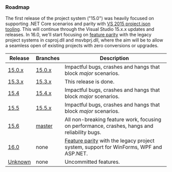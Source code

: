 ### Roadmap

The first release of the project system ("15.0") was heavily focused on supporting .NET Core scenarios and parity with [VS 2015 project.json tooling](https://github.com/dotnet/roslyn-project-system/issues?utf8=%E2%9C%93&q=label%3AParity-XProj%20). This will continue through the Visual Studio 15.x.x updates and releases. In 16.0, we'll start focusing on [feature parity](https://github.com/dotnet/roslyn-project-system/labels/Parity-VSLangProj) with the legacy project systems in csproj.dll and msvbprj.dll, where the aim will be to allow a seamless open of existing projects with zero conversions or upgrades.

|Release|Branches|Description|
|-------|--------|--------|
|[15.0.x](https://github.com/dotnet/roslyn-project-system/milestone/4)|[15.0.x](https://github.com/dotnet/roslyn-project-system/tree/dev15.0.x)|Impactful bugs, crashes and hangs that block _major_ scenarios.
|[15.3.x](https://github.com/dotnet/roslyn-project-system/milestone/7)|[15.3.x](https://github.com/dotnet/project-system/tree/dev15.3.x)|This release is done.
|[15.4](https://github.com/dotnet/project-system/milestone/17)|[15.4.x](https://github.com/dotnet/project-system/tree/dev15.4.x)|Impactful bugs, crashes and hangs that block _major_ scenarios.
|[15.5](https://github.com/dotnet/project-system/milestone/16)|[15.5.x](https://github.com/dotnet/project-system/tree/dev15.5.x)|Impactful bugs, crashes and hangs that block _major_ scenarios.
|[15.6](https://github.com/dotnet/project-system/milestone/19)|[master](https://github.com/dotnet/roslyn-project-system/tree/master)|All non-breaking feature work, focusing on performance, crashes, hangs and reliability bugs.
|[16.0](https://github.com/dotnet/roslyn-project-system/milestone/12)|none|[Feature parity](https://github.com/dotnet/project-system/issues?q=is%3Aopen+is%3Aissue+label%3AParity-VSLangProj) with the legacy project system, support for WinForms, WPF and ASP.NET.
|[Unknown](https://github.com/dotnet/roslyn-project-system/milestone/5)|none|Uncommitted features.
